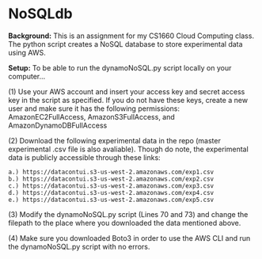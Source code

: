 # NoSQLdb
**Background:** This is an assignment for my CS1660 Cloud Computing class. The python script creates a NoSQL database to store experimental data using AWS.

**Setup:** To be able to run the dynamoNoSQL.py script locally on your computer... 

  (1) Use your AWS account and insert your access key and secret access key in the script as specified. If you do not have these keys, create a new user and make sure it has the following permissions: AmazonEC2FullAccess, AmazonS3FullAccess, and AmazonDynamoDBFullAccess
  
  (2) Download the following experimental data in the repo (master experimental .csv file is also avaliable). Though do note, the experimental data is publicly accessible through these links:
  
    a.) https://datacontui.s3-us-west-2.amazonaws.com/exp1.csv
    b.) https://datacontui.s3-us-west-2.amazonaws.com/exp2.csv
    c.) https://datacontui.s3-us-west-2.amazonaws.com/exp3.csv
    d.) https://datacontui.s3-us-west-2.amazonaws.com/exp4.csv
    e.) https://datacontui.s3-us-west-2.amazonaws.com/exp5.csv
    
   (3) Modify the dynamoNoSQL.py script (Lines 70 and 73) and change the filepath to the place where you downloaded the data mentioned above.
   
   (4) Make sure you downloaded Boto3 in order to use the AWS CLI and run the dynamoNoSQL.py script with no errors. 
